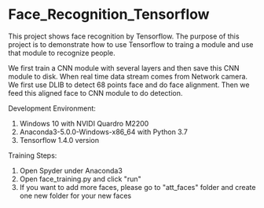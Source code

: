 # Face_Recognition_Tensorflow
This project shows face recognition by Tensorflow. The purpose of this project is to demonstrate how to use Tensorflow to traing a module and use that module to recognize people.

We first train a CNN module with several layers and then save this CNN module to disk. When real time data stream comes from Network camera. We first use DLIB to detect 68 points face and do face alignment. Then we feed this aligned face to CNN module to do detection.

Development Environment:
1. Windows 10 with NVIDI Quardro M2200
2. Anaconda3-5.0.0-Windows-x86_64 with Python 3.7
3. Tensorflow 1.4.0 version

Training Steps:
1. Open Spyder under Anaconda3
2. Open face_training.py and click "run"
3. If you want to add more faces, please go to "att_faces" folder and create one new folder for your new faces
